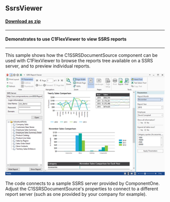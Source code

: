 ## SsrsViewer
#### [Download as zip](https://grapecity.github.io/DownGit/#/home?url=https://github.com/GrapeCity/ComponentOne-WinForms-Samples/tree/master/NetFramework\C1.Win.Document\VB\SsrsViewer)
____
#### Demonstrates to use C1FlexViewer to view SSRS reports
____
This sample shows how the C1SSRSDocumentSource component can be used with C1FlexViewer to browse the reports tree available on a SSRS server, and to preview individual reports. 

![screenshot](screenshot.png)

The code connects to a sample SSRS server provided by ComponentOne. Adjust the C1SSRSDocumentSource's properties to connect to a different report server (such as one provided by your company for example). 